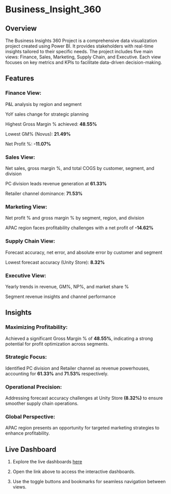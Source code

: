 # Business_Insight_360

## Overview
The Business Insights 360 Project is a comprehensive data visualization project created using Power BI. It provides stakeholders with real-time insights tailored to their specific needs. The project includes five main views: Finance, Sales, Marketing, Supply Chain, and Executive. Each view focuses on key metrics and KPIs to facilitate data-driven decision-making.

## Features

### Finance View:

P&L analysis by region and segment

YoY sales change for strategic planning

Highest Gross Margin % achieved: **48.55%**

Lowest GM% (Novus): **21.49%**

Net Profit %: **-11.07%**

### Sales View:

Net sales, gross margin %, and total COGS by customer, segment, and division

PC division leads revenue generation at **61.33%**

Retailer channel dominance: **71.53%**

### Marketing View:

Net profit % and gross margin % by segment, region, and division

APAC region faces profitability challenges with a net profit of **-14.62%**

### Supply Chain View:

Forecast accuracy, net error, and absolute error by customer and segment

Lowest forecast accuracy (Unity Store): **8.32%**

### Executive View:

Yearly trends in revenue, GM%, NP%, and market share %

Segment revenue insights and channel performance

## Insights

### Maximizing Profitability:

Achieved a significant Gross Margin % of **48.55%**, indicating a strong potential for profit optimization across segments.

### Strategic Focus:

Identified PC division and Retailer channel as revenue powerhouses, accounting for **61.33%** and **71.53%** respectively.

### Operational Precision:

Addressing forecast accuracy challenges at Unity Store **(8.32%)** to ensure smoother supply chain operations.

### Global Perspective:

APAC region presents an opportunity for targeted marketing strategies to enhance profitability.

## Live Dashboard

1. Explore the live dashboards [here](https://app.powerbi.com/view?r=eyJrIjoiZjA2YjlhNGUtYWY1ZC00M2ZkLTk1YmMtYjA4ZTFlNTBkZmFjIiwidCI6ImM2ZTU0OWIzLTVmNDUtNDAzMi1hYWU5LWQ0MjQ0ZGM1YjJjNCJ9)

2. Open the link above to access the interactive dashboards.

3. Use the toggle buttons and bookmarks for seamless navigation between views.
